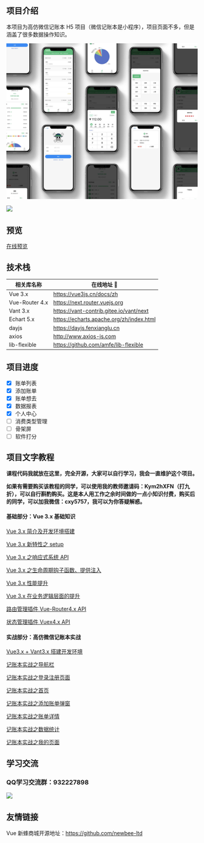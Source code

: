 ## 项目介绍

本项目为高仿微信记账本 H5 项目（微信记账本是小程序），项目页面不多，但是涵盖了很多数据操作知识。

![](./assets/daily-cost.png)

![](https://doc.shiyanlou.com/courses/3097/207437/d6b41cebc27e8edd8ad31d224a0c1ba3-0/wm)

## 预览
[在线预览](http://47.99.134.126:5089)
## 技术栈

| 相关库名称 | 在线地址 🔗 |
| --------- | ----- |
| Vue 3.x | https://vue3js.cn/docs/zh |
| Vue-Router 4.x | https://next.router.vuejs.org |
| Vant 3.x | https://vant-contrib.gitee.io/vant/next |
| Echart 5.x | https://echarts.apache.org/zh/index.html |
| dayjs | https://dayjs.fenxianglu.cn |
| axios | http://www.axios-js.com |
| lib-flexible | https://github.com/amfe/lib-flexible |

## 项目进度

- [x] 账单列表
- [x] 添加账单
- [x] 账单想去
- [x] 数据报表
- [x] 个人中心
- [ ] 消费类型管理
- [ ] 骨架屏
- [ ] 软件打分

## 项目文字教程
**课程代码我就放在这里，完全开源，大家可以自行学习，我会一直维护这个项目。**

**如果有需要购买该教程的同学，可以使用我的教师邀请码：Kym2hXFN（打九折），可以自行斟酌购买。这是本人用工作之余时间做的一点小知识付费，购买后的同学，可以加我微信：cxy5757，我可以为你答疑解惑。**
#### 基础部分：Vue 3.x 基础知识
[Vue 3.x 简介及开发环境搭建](https://www.lanqiao.cn/courses/3097)

[Vue 3.x 新特性之 setup](https://www.lanqiao.cn/courses/3097)

[Vue 3.x 之响应式系统 API](https://www.lanqiao.cn/courses/3097)

[Vue 3.x 之生命周期钩子函数、提供注入](https://www.lanqiao.cn/courses/3097)

[Vue 3.x 性能提升](https://www.lanqiao.cn/courses/3097)

[Vue 3.x 在业务逻辑层面的提升](https://www.lanqiao.cn/courses/3097)

[路由管理插件 Vue-Router4.x API](https://www.lanqiao.cn/courses/3097)

[状态管理插件 Vuex4.x API](https://www.lanqiao.cn/courses/3097)
#### 实战部分：高仿微信记账本实战
[Vue3.x + Vant3.x 搭建开发环境](https://www.lanqiao.cn/courses/3097)

[记账本实战之导航栏](https://www.lanqiao.cn/courses/3097)

[记账本实战之登录注册页面](https://www.lanqiao.cn/courses/3097)

[记账本实战之首页](https://www.lanqiao.cn/courses/3097)

[记账本实战之添加账单弹窗](https://www.lanqiao.cn/courses/3097)

[记账本实战之账单详情](https://www.lanqiao.cn/courses/3097)

[记账本实战之数据统计](https://www.lanqiao.cn/courses/3097)

[记账本实战之我的页面](https://www.lanqiao.cn/courses/3097)


## 学习交流
### QQ学习交流群：932227898
![](https://s.yezgea02.com/1602639628898/qqroom.png)

## 友情链接
Vue 新蜂商城开源地址：https://github.com/newbee-ltd
